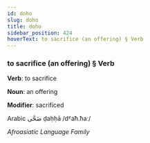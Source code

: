 ```yaml
---
id: doho
slug: doho
title: doho
sidebar_position: 424
hoverText: to sacrifice (an offering) § Verb
---
```


### to sacrifice (an offering) § Verb

**Verb**: to sacrifice

**Noun**: an offering

**Modifier**: sacrificed

Arabic ⁧ضَحَّى⁩ ḍaḥḥā /dˤaħ.ħaː/

*Afroasiatic Language Family*